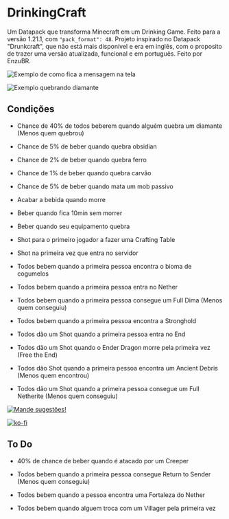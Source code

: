 # DrinkingCraft
Um Datapack que transforma Minecraft em um Drinking Game. Feito para a versão 1.21.1, com ```"pack_format": 48```. Projeto inspirado no Datapack "Drunkcraft", que não está mais disponível e era em inglês, com o proposito de trazer uma versão atualizada, funcional e em português. Feito por EnzuBR.

![Exemplo de como fica a mensagem na tela](https://cdn.modrinth.com/data/cached_images/7684b7006b816873d0f73e328ab49da0b437e8f9_0.webp)

![Exemplo quebrando diamante](https://cdn.modrinth.com/data/cached_images/78b106b706a28de664e906c0fd52d4700f4c1620.gif)

## Condições
- Chance de 40% de todos beberem quando alguém quebra um diamante (Menos quem quebrou)

- Chance de 5% de beber quando quebra obsidian

- Chance de 2% de beber quando quebra ferro

- Chance de 1% de beber quando quebra carvão

- Chance de 5% de beber quando mata um mob passivo

- Acabar a bebida quando morre

- Beber quando fica 10min sem morrer

- Beber quando seu equipamento quebra

- Shot para o primeiro jogador a fazer uma Crafting Table

- Shot na primeira vez que entra no servidor

- Todos bebem quando a primeira pessoa encontra o bioma de cogumelos

- Todos bebem quando a primeira pessoa entra no Nether

- Todos bebem quando a primeira pessoa consegue um Full Dima (Menos quem conseguiu)

- Todos bebem quando a primeira pessoa encontra a Stronghold

- Todos dão um Shot quando a primeira pessoa entra no End

- Todos dão um Shot quando o Ender Dragon morre pela primeira vez (Free the End)

- Todos dão Shot quando a primeira pessoa encontra um Ancient Debris (Menos quem encontrou)

- Todos dão um Shot quando a primeira pessoa consegue um Full Netherite (Menos quem conseguiu)

[![Mande sugestões!](https://cdn.modrinth.com/data/cached_images/f86bc23663dba709f5994d480d8bef84959fd10b.png)](https://forms.gle/ia7oY1hR5vUB4eg46)

[![ko-fi](https://ko-fi.com/img/githubbutton_sm.svg)](https://ko-fi.com/I2I0149EW0)

## To Do

- 40% de chance de beber quando é atacado por um Creeper

- Todos bebem quando a primeira pessoa consegue Return to Sender (Menos quem conseguiu)

- Todos bebem quando a pessoa encontra uma Fortaleza do Nether

- Todos bebem quando alguem troca com um Villager pela primeira vez
